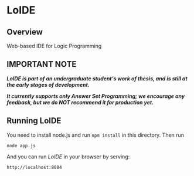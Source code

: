 # LoIDE

## Overview
Web-based IDE for Logic Programming

## IMPORTANT NOTE

__*LoIDE is part of an undergraduate student's work of thesis, and is still at the early stages of development.*__

__*It currently supports only Answer Set Programming; we encourage any feedback, but we do NOT recommend it for production yet.*__


## Running LoIDE
You need to install node.js and run `npm install` in this directory.
Then run 
```
node app.js
```
And you can run _LoIDE_ in your browser by serving:
```
http://localhost:8084
```


